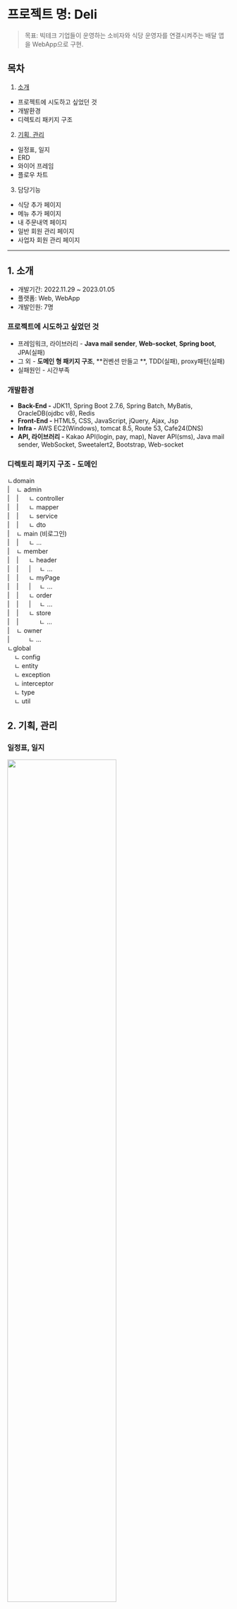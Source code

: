 # 프로젝트 명: Deli
> 목표: 빅테크 기업들이 운영하는 소비자와 식당 운영자를 연결시켜주는 배달 앱을 WebApp으로 구현.
## 목차
1. [소개](https://github.com/Jihoon-An/KH_final_deli.project/blob/main/README.md#1-%EC%86%8C%EA%B0%9C)
- 프로젝트에 시도하고 싶었던 것
- 개발환경
- 디렉토리 패키지 구조
2. [기획, 관리](https://github.com/Jihoon-An/KH_final_deli.project/blob/main/README.md#2-%EA%B8%B0%ED%9A%8D-%EA%B4%80%EB%A6%AC)
- 일정표, 일지
- ERD
- 와이어 프레임
- 플로우 차트

3. 담당기능 <br>
* 식당 추가 페이지
* 메뉴 추가 페이지
* 내 주문내역 페이지
* 일반 회원 관리 페이지
* 사업자 회원 관리 페이지


---

## 1. 소개
- 개발기간: 2022.11.29 ~ 2023.01.05
- 플랫폼: Web, WebApp
- 개발인원: 7명
### 프로젝트에 시도하고 싶었던 것
- 프레임워크, 라이브러리 - **Java mail sender**, **Web-socket**, **Spring boot**, JPA(실패)
- 그 외 - **도메인 형 패키지 구조**, **컨벤션 만들고 **, TDD(실패), proxy패턴(실패)
- 실패원인 - 시간부족
### 개발환경
- **Back-End -** JDK11, Spring Boot 2.7.6, Spring Batch, MyBatis, OracleDB(ojdbc v8), Redis
- **Front-End -** HTML5, CSS, JavaScript, jQuery, Ajax, Jsp
- **Infra -** AWS EC2(Windows), tomcat 8.5, Route 53, Cafe24(DNS)
- **API, 라이브러리 -** Kakao API(login, pay, map), Naver API(sms), Java mail sender, WebSocket, Sweetalert2, Bootstrap, Web-socket

### 디렉토리 패키지 구조 - 도메인

ㄴdomain   
|&nbsp;&nbsp;&nbsp;&nbsp;ㄴ&nbsp;admin   
|&nbsp;&nbsp;&nbsp;&nbsp;|&nbsp;&nbsp;&nbsp;&nbsp;&nbsp;&nbsp;ㄴ&nbsp;controller    
|&nbsp;&nbsp;&nbsp;&nbsp;|&nbsp;&nbsp;&nbsp;&nbsp;&nbsp;&nbsp;ㄴ&nbsp;mapper     
|&nbsp;&nbsp;&nbsp;&nbsp;|&nbsp;&nbsp;&nbsp;&nbsp;&nbsp;&nbsp;ㄴ&nbsp;service    
|&nbsp;&nbsp;&nbsp;&nbsp;|&nbsp;&nbsp;&nbsp;&nbsp;&nbsp;&nbsp;ㄴ&nbsp;dto   
|&nbsp;&nbsp;&nbsp;&nbsp;ㄴ&nbsp;main&nbsp;(비로그인)   
|&nbsp;&nbsp;&nbsp;&nbsp;|&nbsp;&nbsp;&nbsp;&nbsp;&nbsp;&nbsp;ㄴ&nbsp;...   
|&nbsp;&nbsp;&nbsp;&nbsp;ㄴ&nbsp;member   
|&nbsp;&nbsp;&nbsp;&nbsp;|&nbsp;&nbsp;&nbsp;&nbsp;&nbsp;&nbsp;ㄴ&nbsp;header   
|&nbsp;&nbsp;&nbsp;&nbsp;|&nbsp;&nbsp;&nbsp;&nbsp;&nbsp;&nbsp;|&nbsp;&nbsp;&nbsp;&nbsp;&nbsp;ㄴ&nbsp;...   
|&nbsp;&nbsp;&nbsp;&nbsp;|&nbsp;&nbsp;&nbsp;&nbsp;&nbsp;&nbsp;ㄴ&nbsp;myPage   
|&nbsp;&nbsp;&nbsp;&nbsp;|&nbsp;&nbsp;&nbsp;&nbsp;&nbsp;&nbsp;|&nbsp;&nbsp;&nbsp;&nbsp;&nbsp;ㄴ&nbsp;...   
|&nbsp;&nbsp;&nbsp;&nbsp;|&nbsp;&nbsp;&nbsp;&nbsp;&nbsp;&nbsp;ㄴ&nbsp;order   
|&nbsp;&nbsp;&nbsp;&nbsp;|&nbsp;&nbsp;&nbsp;&nbsp;&nbsp;&nbsp;|&nbsp;&nbsp;&nbsp;&nbsp;&nbsp;ㄴ&nbsp;...   
|&nbsp;&nbsp;&nbsp;&nbsp;|&nbsp;&nbsp;&nbsp;&nbsp;&nbsp;&nbsp;ㄴ&nbsp;store   
|&nbsp;&nbsp;&nbsp;&nbsp;|&nbsp;&nbsp;&nbsp;&nbsp;&nbsp;&nbsp;&nbsp;&nbsp;&nbsp;&nbsp;&nbsp;&nbsp;ㄴ&nbsp;...   
|&nbsp;&nbsp;&nbsp;&nbsp;ㄴ&nbsp;owner   
|&nbsp;&nbsp;&nbsp;&nbsp;&nbsp;&nbsp;&nbsp;&nbsp;&nbsp;&nbsp;&nbsp;ㄴ&nbsp;...   
ㄴglobal   
&nbsp;&nbsp;&nbsp;&nbsp;ㄴ&nbsp;config   
&nbsp;&nbsp;&nbsp;&nbsp;ㄴ&nbsp;entity   
&nbsp;&nbsp;&nbsp;&nbsp;ㄴ&nbsp;exception   
&nbsp;&nbsp;&nbsp;&nbsp;ㄴ&nbsp;interceptor   
&nbsp;&nbsp;&nbsp;&nbsp;ㄴ&nbsp;type   
&nbsp;&nbsp;&nbsp;&nbsp;ㄴ&nbsp;util


## 2. 기획, 관리

### 일정표, 일지
<img width="70%" src="https://img1.daumcdn.net/thumb/R1280x0/?scode=mtistory2&fname=https%3A%2F%2Fblog.kakaocdn.net%2Fdn%2FZ0RBB%2FbtrWD54VdVv%2Fb7SMIk3ygK2sBkjRtCb171%2Fimg.jpg"><br>
<img width="70%" src="https://img1.daumcdn.net/thumb/R1280x0/?scode=mtistory2&fname=https%3A%2F%2Fblog.kakaocdn.net%2Fdn%2Fceis9p%2FbtrWCh6K6Mf%2Fhlex0zFcSD7lUumg47HqHk%2Fimg.jpg">
- 엑셀표로 일정을 계획하고, 프로젝트 안에 당일 작업한 일지를 간단히 작성합니다.

### ERD
<img width="70%" src="https://img1.daumcdn.net/thumb/R1280x0/?scode=mtistory2&fname=https%3A%2F%2Fblog.kakaocdn.net%2Fdn%2Fcexp3o%2FbtrWEfGnU9g%2FPdfK24b8BCSPqhqNIQnCZ1%2Fimg.jpg"><br>

### 와이어 프레임
<img width="70%" src="https://img1.daumcdn.net/thumb/R1280x0/?scode=mtistory2&fname=https%3A%2F%2Fblog.kakaocdn.net%2Fdn%2FbOrHTx%2FbtrWEK7hya5%2Fz7PLY7Ps6EXMvi0fOeOVKk%2Fimg.jpg">

### 플로우 차트
<img width="70%" src="https://img1.daumcdn.net/thumb/R1280x0/?scode=mtistory2&fname=https%3A%2F%2Fblog.kakaocdn.net%2Fdn%2FboCWL6%2FbtrWEKlViRI%2F8czBxAOfbKLFQzDQAM5yo1%2Fimg.jpg"><br>
<img width="70%" src="https://img1.daumcdn.net/thumb/R1280x0/?scode=mtistory2&fname=https%3A%2F%2Fblog.kakaocdn.net%2Fdn%2FbPndOO%2FbtrWDPA9rhO%2FaAkO081mKEeQA1dDY2gT1k%2Fimg.jpg">



### 담당기능 <br>
* 식당 추가 페이지
* 메뉴 추가 페이지
* 내 주문내역 페이지
* 일반 회원 관리 페이지
* 사업자 회원 관리 페이지
